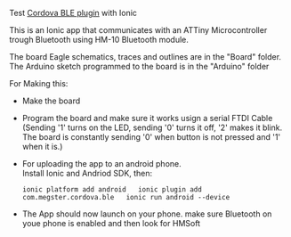Test [Cordova BLE plugin](https://github.com/don/cordova-plugin-ble-central) with Ionic  
  
This is an Ionic app that communicates with an ATTiny Microcontroller trough Bluetooth using HM-10 Bluetooth module.  

The board Eagle schematics, traces and outlines are in the "Board" folder.
The Arduino sketch programmed to the board is in the "Arduino" folder

For Making this:
- Make the board  
- Program the board and make sure it works usign a serial FTDI Cable (Sending '1' turns on the LED, sending '0' turns it off, '2' makes it blink. The board is constantly sending '0' when button is not pressed and '1' when it is.)  

- For uploading the app to an android phone.  
Install Ionic and Andriod SDK, then: 

    `ionic platform add android  
    ionic plugin add com.megster.cordova.ble  
    ionic run android --device`

- The App should now launch on your phone. make sure Bluetooth on youe phone is enabled and then look for HMSoft